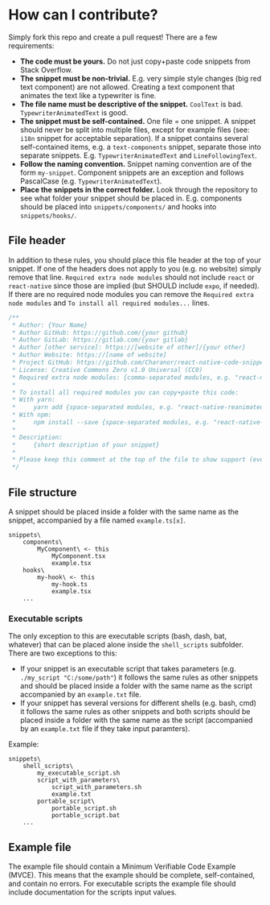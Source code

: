 # How can I contribute?
Simply fork this repo and create a pull request! There are a few requirements:
- **The code must be yours.** Do not just copy+paste code snippets from Stack Overflow.
- **The snippet must be non-trivial.** E.g. very simple style changes (big red text component) are not allowed. Creating a text component that animates the text like a typewriter is fine.
- **The file name must be descriptive of the snippet.** `CoolText` is bad. `TypewriterAnimatedText` is good.
- **The snippet must be self-contained.** One file = one snippet. A snippet should never be split into multiple files, except for example files (see: `i18n` snippet for acceptable separation). If a snippet contains several self-contained items, e.g. a `text-components` snippet, separate those into separate snippets. E.g. `TypewriterAnimatedText` and `LineFollowingText`.
- **Follow the naming convention.** Snippet naming convention are of the form `my-snippet`. Component snippets are an exception and follows PascalCase (e.g. `TypewriterAnimatedText`).
- **Place the snippets in the correct folder.** Look through the repository to see what folder your snippet should be placed in. E.g. components should be placed into `snippets/components/` and hooks into `snippets/hooks/`.


## File header
In addition to these rules, you should place this file header at the top of your snippet. If one of the headers does not apply to you (e.g. no website) simply remove that line.
`Required extra node modules` should not include `react` or `react-native` since those are implied (but SHOULD include `expo`, if needed). If there are no required node modules you can remove the `Required extra node modules` and `To install all required modules...` lines.
```javascript
/**
 * Author: {Your Name}
 * Author GitHub: https://github.com/{your github}
 * Author GitLab: https://gitlab.com/{your gitlab}
 * Author [other service]: https://[website of other]/{your other}
 * Author Website: https://[name of website]
 * Project GitHub: https://github.com/Charanor/react-native-code-snippets
 * License: Creative Commons Zero v1.0 Universal (CC0)
 * Required extra node modules: {comma-separated modules, e.g. "react-native-reanimated" or "react-native-localization"}
 *
 * To install all required modules you can copy+paste this code:
 * With yarn:
 *     yarn add {space-separated modules, e.g. "react-native-reanimated react-native-localization"}
 * With npm:
 *     npm install --save {space-separated modules, e.g. "react-native-reanimated react-native-localization"}
 * 
 * Description:
 *     {short description of your snippet}
 * 
 * Please keep this comment at the top of the file to show support (even though you are free to remove it) :)
 */
```

## File structure
A snippet should be placed inside a folder with the same name as the snippet, accompanied by a file named `example.ts[x]`.
```
snippets\
    components\
        MyComponent\ <- this
            MyComponent.tsx
            example.tsx
    hooks\
        my-hook\ <- this
            my-hook.ts
            example.tsx
    ...
```
### Executable scripts
The only exception to this are executable scripts (bash, dash, bat, whatever) that can be placed alone inside the `shell_scripts` subfolder. There are two exceptions to this:
 - If your snippet is an executable script that takes parameters (e.g. `./my_script "C:/some/path"`) it follows the same rules as other 
 snippets and should be placed inside a folder with the same name as the script accompanied by an `example.txt` file.
 - If your snippet has several versions for different shells (e.g. bash, cmd) it follows the same rules as other snippets and both scripts
 should be placed inside a folder with the same name as the script (accompanied by an `example.txt` file if they take input paramters).

Example:
```
snippets\
    shell_scripts\
        my_executable_script.sh
        script_with_parameters\
            script_with_parameters.sh
            example.txt
        portable_script\
            portable_script.sh
            portable_script.bat
    ...
```

## Example file
The example file should contain a Minimum Verifiable Code Example (MVCE). This means that the example should be complete, self-contained, and contain no errors. For executable scripts the example file should include documentation for the scripts input values.